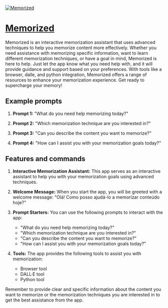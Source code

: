 [![Memorized](https://files.oaiusercontent.com/file-kJlV8kQ1yXeNsljd26HeNzt4?se=2123-10-17T22%3A07%3A53Z&sp=r&sv=2021-08-06&sr=b&rscc=max-age%3D31536000%2C%20immutable&rscd=attachment%3B%20filename%3D6656034f-2c42-4bf5-ad5b-ad1926817d73.png&sig=0YQr67kZWUblJu%2ByPJRlSttmR7aSfggHW%2BQ0276H9vk%3D)](https://chat.openai.com/g/g-0dcPPWbiY-memorized)

# [Memorized](https://chat.openai.com/g/g-0dcPPWbiY-memorized)

Memorized is an interactive memorization assistant that uses advanced techniques to help you memorize content more effectively. Whether you need assistance with memorizing specific information, want to learn different memorization techniques, or have a goal in mind, Memorized is here to help. Just let the app know what you need help with, and it will provide guidance and support based on your preferences. With tools like a browser, dalle, and python integration, Memorized offers a range of resources to enhance your memorization experience. Get ready to supercharge your memory!

## Example prompts

1. **Prompt 1:** "What do you need help memorizing today?"

2. **Prompt 2:** "Which memorization technique are you interested in?"

3. **Prompt 3:** "Can you describe the content you want to memorize?"

4. **Prompt 4:** "How can I assist you with your memorization goals today?"

## Features and commands

1. **Interactive Memorization Assistant:** This app serves as an interactive assistant to help you with your memorization goals using advanced techniques.

2. **Welcome Message:** When you start the app, you will be greeted with a welcome message: "Olá! Como posso ajudá-lo a memorizar conteúdo hoje?"

3. **Prompt Starters:** You can use the following prompts to interact with the app:
   - "What do you need help memorizing today?"
   - "Which memorization technique are you interested in?"
   - "Can you describe the content you want to memorize?"
   - "How can I assist you with your memorization goals today?"

4. **Tools:** The app provides the following tools to assist you with memorization:
   - Browser tool
   - DALL·E tool
   - Python tool

Remember to provide clear and specific information about the content you want to memorize or the memorization techniques you are interested in to get the best assistance from the app.